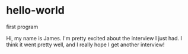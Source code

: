 # hello-world
first program

Hi, my name is James. I'm pretty excited about the interview I just had.
I think it went pretty well, and I really hope I get another interview!
